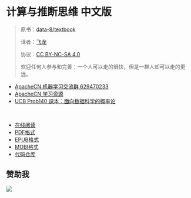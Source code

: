 # 计算与推断思维 中文版

> 原书：[data-8/textbook](https://github.com/data-8/textbook/)
> 
> 译者：[飞龙](https://github.com/wizardforcel)
> 
> 协议：[CC BY-NC-SA 4.0](http://creativecommons.org/licenses/by-nc-sa/4.0/)
> 
> 欢迎任何人参与和完善：一个人可以走的很快，但是一群人却可以走的更远。

+   [ApacheCN 机器学习交流群 629470233](http://shang.qq.com/wpa/qunwpa?idkey=30e5f1123a79867570f665aa3a483ca404b1c3f77737bc01ec520ed5f078ddef)
+   [ApacheCN 学习资源](http://www.apachecn.org/)
+   [UCB Prob140 课本：面向数据科学的概率论](https://github.com/apachecn/prob140-textbook-zh)

&zwj;

+ [在线阅读](https://www.gitbook.com/book/wizardforcel/data8-textbook/details)
+ [PDF格式](https://www.gitbook.com/download/pdf/book/wizardforcel/data8-textbook)
+ [EPUB格式](https://www.gitbook.com/download/epub/book/wizardforcel/data8-textbook)
+ [MOBI格式](https://www.gitbook.com/download/mobi/book/wizardforcel/data8-textbook)
+ [代码仓库](https://github.com/apachecn/data8-textbook-zh)


## 赞助我

![](img/qr_alipay.png)
